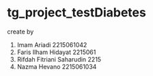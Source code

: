 # tg_project_testDiabetes

create by
1. Imam Ariadi 2215061042
2.  Faris Ilham Hidayat 2215061
3. Rifdah Fitriani Saharudin 2215
4. Nazma Hevano 2215061034